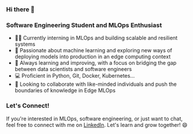 ### Hi there 👋
### Software Engineering Student and MLOps Enthusiast

- 👨‍💻 Currently interning in MLOps and building scalable and resilient systems
- 🤖 Passionate about machine learning and exploring new ways of deploying models into production in an edge computing context
- 🌱 Always learning and improving, with a focus on bridging the gap between data scientists and software engineers
- 💻 Proficient in Python, Git, Docker, Kubernetes...
- 🚀 Looking to collaborate with like-minded individuals and push the boundaries of knowledge in Edge MLOps

### Let's Connect!

If you're interested in MLOps, software engineering, or just want to chat, feel free to connect with me on [LinkedIn](https://www.linkedin.com/in/lyna-boukari/). Let's learn and grow together! 😄
